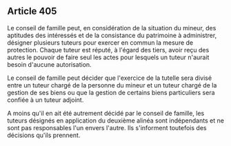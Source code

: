 Article 405
----
Le conseil de famille peut, en considération de la situation du mineur, des
aptitudes des intéressés et de la consistance du patrimoine à administrer,
désigner plusieurs tuteurs pour exercer en commun la mesure de protection.
Chaque tuteur est réputé, à l'égard des tiers, avoir reçu des autres le pouvoir
de faire seul les actes pour lesquels un tuteur n'aurait besoin d'aucune
autorisation.

Le conseil de famille peut décider que l'exercice de la tutelle sera divisé
entre un tuteur chargé de la personne du mineur et un tuteur chargé de la
gestion de ses biens ou que la gestion de certains biens particuliers sera
confiée à un tuteur adjoint.

A moins qu'il en ait été autrement décidé par le conseil de famille, les tuteurs
désignés en application du deuxième alinéa sont indépendants et ne sont pas
responsables l'un envers l'autre. Ils s'informent toutefois des décisions qu'ils
prennent.
